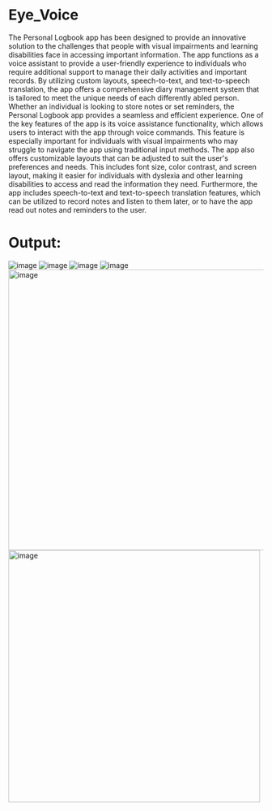 # Eye_Voice
The Personal Logbook app has been designed to provide an innovative solution to the challenges that people with visual impairments and learning disabilities face in accessing important information. The app functions as a voice assistant to provide a user-friendly experience to individuals who require additional support to manage their daily activities and important records. By utilizing custom layouts, speech-to-text, and text-to-speech translation, the app offers a comprehensive diary management system that is tailored to meet the unique needs of each differently abled person. Whether an individual is looking to store notes or set reminders, the Personal Logbook app provides a seamless and efficient experience. 
One of the key features of the app is its voice assistance functionality, which allows users to interact with the app through voice commands. This feature is especially important for individuals with visual impairments who may struggle to navigate the app using traditional input methods. The app also offers customizable layouts that can be adjusted to suit the user's preferences and needs. This includes font size, color contrast, and screen layout, making it easier for individuals with dyslexia and other learning disabilities to access and read the information they need. Furthermore, the app includes speech-to-text and text-to-speech translation features, which can be utilized to record notes and listen to them later, or to have the app read out notes and reminders to the user.
# Output:
![image](https://github.com/4khadija/Eye_Voice/assets/75372993/1368fada-b030-4cae-9ca4-3b318c6e8e51)
![image](https://github.com/4khadija/Eye_Voice/assets/75372993/0a618f93-69c2-435c-b541-f698c6d48093)
![image](https://github.com/4khadija/Eye_Voice/assets/75372993/9384d525-160f-4b67-a826-78ddd255f26f)
![image](https://github.com/4khadija/Eye_Voice/assets/75372993/8386a92d-bbb9-402d-939d-97528ad0f361)
<img width="553" alt="image" src="https://github.com/4khadija/Eye_Voice/assets/75372993/41d1493e-9778-4128-8587-887c4c7357b6">
<img width="497" alt="image" src="https://github.com/4khadija/Eye_Voice/assets/75372993/0b0f78c5-086d-4148-8ef8-3ba262cce9ae">

